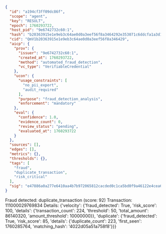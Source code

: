 ```json
{
  "id": "a194cf3ff09dc86f",
  "scope": "agent",
  "key": "RESULT",
  "epoch": 1760293722,
  "host_pid": "9e6742732c60:1",
  "hash": "b20363915e1e9eb3c64ae0d0a3eef56f8a3464292e353071c6ddcfa1a3d1aae9",
  "cid": "QmV1b20363915e1e9eb3c64ae0d0a3eef56f8a346429",
  "aicp": {
    "prov": {
      "issuer": "9e6742732c60:1",
      "created_at": 1760293722,
      "method": "automated_fraud_detection",
      "vc_type": "VerifiableCredential"
    },
    "ucon": {
      "usage_constraints": [
        "no_pii_export",
        "audit_required"
      ],
      "purpose": "fraud_detection_analysis",
      "enforcement": "mandatory"
    },
    "eval": {
      "confidence": 1.0,
      "evidence_count": 0,
      "review_status": "pending",
      "evaluated_at": 1760293722
    }
  },
  "sources": [],
  "edges": [],
  "metrics": {},
  "thresholds": {},
  "tags": [
    "fraud",
    "duplicate_transaction",
    "risk_critical"
  ],
  "sig": "e47886a0a277e6410aa4b7b972065812cacded0c1ca5bd0f9a46122e4cea61f2"
}
```

Fraud detected: duplicate_transaction (score: 92)
Transaction: 111000029769834
Details: {'velocity': {'fraud_detected': True, 'risk_score': 100, 'details': {'transaction_count': 224, 'threshold': 50, 'total_amount': 86140320, 'amount_threshold': 10000000}}, 'duplicate': {'fraud_detected': True, 'risk_score': 85, 'details': {'duplicate_count': 223, 'first_seen': 1760285764, 'matching_hash': '4022d05a51a758f8'}}}